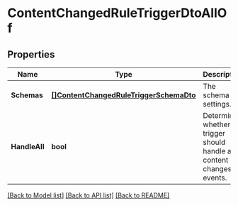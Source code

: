 # ContentChangedRuleTriggerDtoAllOf

## Properties

Name | Type | Description | Notes
------------ | ------------- | ------------- | -------------
**Schemas** | [**[]ContentChangedRuleTriggerSchemaDto**](ContentChangedRuleTriggerSchemaDto.md) | The schema settings. | 
**HandleAll** | **bool** | Determines whether the trigger should handle all content changes events. | [optional] 

[[Back to Model list]](../README.md#documentation-for-models) [[Back to API list]](../README.md#documentation-for-api-endpoints) [[Back to README]](../README.md)


